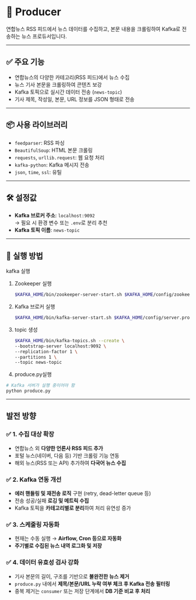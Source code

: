 # 📰 Producer

연합뉴스 RSS 피드에서 뉴스 데이터를 수집하고, 본문 내용을 크롤링하여 Kafka로 전송하는 뉴스 프로듀서입니다.

---

## ✅ 주요 기능

- 연합뉴스의 다양한 카테고리(RSS 피드)에서 뉴스 수집
- 뉴스 기사 본문을 크롤링하여 콘텐츠 보강
- Kafka 토픽으로 실시간 데이터 전송 (`news-topic`)
- 기사 제목, 작성일, 본문, URL 정보를 JSON 형태로 전송

---

## 📦 사용 라이브러리

- `feedparser`: RSS 파싱
- `BeautifulSoup`: HTML 본문 크롤링
- `requests`, `urllib.request`: 웹 요청 처리
- `kafka-python`: Kafka 메시지 전송
- `json`, `time`, `ssl`: 유틸

---

## 🛠️ 설정값

- **Kafka 브로커 주소**: `localhost:9092`  
  → 필요 시 환경 변수 또는 `.env`로 분리 추천
- **Kafka 토픽 이름**: `news-topic`

---

## 🧪 실행 방법
kafka 실행    
1. Zookeeper 실행

    ```bash
    $KAFKA_HOME/bin/zookeeper-server-start.sh $KAFKA_HOME/config/zookeeper.properties
    ```

2. Kafka 브로커 실행

    ```bash
    $KAFKA_HOME/bin/kafka-server-start.sh $KAFKA_HOME/config/server.properties
    ```
    
3. topic 생성

    ```bash
    $KAFKA_HOME/bin/kafka-topics.sh --create \
    --bootstrap-server localhost:9092 \
    --replication-factor 1 \
    --partitions 1 \
    --topic news-topic
    ```

4. produce.py실행
```bash
# Kafka 서버가 실행 중이어야 함
python produce.py
```

---

## 발전 방향

### ✅ 1. 수집 대상 확장
- 연합뉴스 외 **다양한 언론사 RSS 피드 추가**
- 포털 뉴스(네이버, 다음 등) 기반 크롤링 기능 연동
- 해외 뉴스(RSS 또는 API) 추가하여 **다국어 뉴스 수집**

### ✅ 2. Kafka 연동 개선
- **에러 핸들링 및 재전송 로직** 구현 (retry, dead-letter queue 등)
- 전송 성공/실패 **로깅 및 메트릭 수집**
- Kafka 토픽을 **카테고리별로 분리**하여 처리 유연성 증가


### ✅ 3. 스케줄링 자동화
- 현재는 수동 실행 → **Airflow, Cron 등으로 자동화**
- **주기별로 수집된 뉴스 내역 로그화 및 저장**

### ✅ 4. 데이터 유효성 검사 강화
- 기사 본문의 길이, 구조를 기반으로 **불완전한 뉴스 제거**
- `produce.py` 내에서 **제목/본문/URL 누락 여부 체크 후 Kafka 전송 필터링**
- 중복 제거는 `consumer` 또는 저장 단계에서 **DB 기준 비교 후 처리**